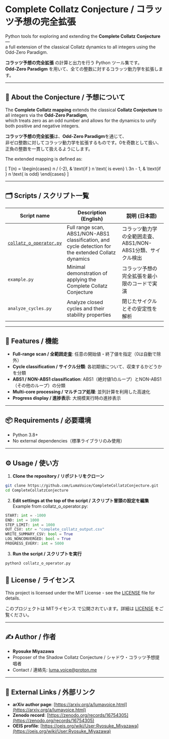 # Complete Collatz Conjecture / コラッツ予想の完全拡張

Python tools for exploring and extending the **Complete Collatz Conjecture** —  
a full extension of the classical Collatz dynamics to all integers using the Odd-Zero Paradigm.

**コラッツ予想の完全拡張** の計算と出力を行う Python ツール集です。  
**Odd-Zero Paradigm** を用いて、全ての整数に対するコラッツ動力学を拡張します。

---

## 📖 About the Conjecture / 予想について

The **Complete Collatz mapping** extends the classical **Collatz Conjecture** to all integers via the **Odd-Zero Paradigm**,  
which treats zero as an odd number and allows for the dynamics to unify both positive and negative integers.

**コラッツ予想の完全拡張**は、**Odd-Zero Paradigm**を通じて、  
非ゼロ整数に対してコラッツ動力学を拡張するものです。0を奇数として扱い、正負の整数を一貫して扱えるようにします。

The extended mapping is defined as:

\[
T(n) =
\begin{cases}
n / (-2), & \text{if } n \text{ is even} \\
3n - 1, & \text{if } n \text{ is odd}
\end{cases}
\]

---

## 🗂 Scripts / スクリプト一覧

| Script name | Description (English) | 説明 (日本語) |
|-------------|------------------------|--------------|
| [`collatz_o_operator.py`](collatz_o_operator.py) | Full range scan, ABS1/NON-ABS1 classification, and cycle detection for the extended Collatz dynamics | コラッツ動力学の全範囲走査、ABS1/NON-ABS1分類、サイクル検出 |
| `example.py` | Minimal demonstration of applying the Complete Collatz Conjecture | コラッツ予想の完全拡張を最小限のコードで実演 |
| `analyze_cycles.py` | Analyze closed cycles and their stability properties | 閉じたサイクルとその安定性を解析 |

---

## 🚀 Features / 機能

- **Full-range scan / 全範囲走査**: 任意の開始値・終了値を指定（0は自動で除外）
- **Cycle classification / サイクル分類**: 各初期値について、収束するかどうかを分類
- **ABS1 / NON-ABS1 classification**: ABS1（絶対値1のループ）とNON-ABS1（その他のループ）の分類
- **Multi-core processing / マルチコア処理**: 並列計算を利用した高速化
- **Progress display / 進捗表示**: 大規模実行時の進捗表示

---

## 📦 Requirements / 必要環境

- Python 3.8+
- No external dependencies（標準ライブラリのみ使用）

---

## ⚙️ Usage / 使い方

1. **Clone the repository / リポジトリをクローン**
```bash
git clone https://github.com/LumaVoice/CompleteCollatzConjecture.git
cd CompleteCollatzConjecture
```

2. **Edit settings at the top of the script / スクリプト冒頭の設定を編集**
Example from collatz_o_operator.py:
```python
START: int = -1000
END: int = 1000
STEP_LIMIT: int = 1000
OUT_CSV: str = "complete_collatz_output.csv"
WRITE_SUMMARY_CSV: bool = True
LOG_NONCONVERGED: bool = True
PROGRESS_EVERY: int = 5000
```

3. **Run the script / スクリプトを実行**
```bash
python3 collatz_o_operator.py
```
## 📜 License / ライセンス

This project is licensed under the MIT License - see the [LICENSE](LICENSE) file for details.

このプロジェクトは MITライセンス で公開されています。詳細は [LICENSE](LICENSE) をご覧ください。

---

## ✍️ Author / 作者

- **Ryosuke Miyazawa**  
- Proposer of the Shadow Collatz Conjecture / シャドウ・コラッツ予想提唱者  
- Contact / 連絡先: luma.voice@proton.me

---

## 🔗 External Links / 外部リンク

- **arXiv author page**: [https://arxiv.org/a/lumavoice.html](https://arxiv.org/a/lumavoice.html)
- **Zenodo record**: [https://zenodo.org/records/16754305](https://zenodo.org/records/16754305)
- **OEIS profile**: [https://oeis.org/wiki/User:Ryosuke_Miyazawa](https://oeis.org/wiki/User:Ryosuke_Miyazawa)


